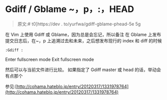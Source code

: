 # Gdiff / Gblame ~，p，:，HEAD

> 原文:# t0]https://dev . to/yurfwa/gdiff-gblame-phead-5e 5g

在 Vim 上使用 Gdiff 或 Gblame，因为总是会忘记，所以备注
在 Gblame 上发布提交日志后，在~，p 上追溯过去和未来，之后想发布现行的 index 和 diff 的时候

```
:Gdiff : 
```

Enter fullscreen mode Exit fullscreen mode

然后可以与当前文件进行比较。 如果指定了 Gdiff master 或 head 的话，举动会有点那个

参见:[http://cohama.hateblo.jp/entry/20120317/1331978764](http://cohama.hateblo.jp/entry/20120317/1331978764)